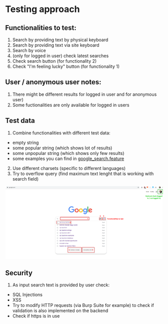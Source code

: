 # Testing approach


## Functionalities to test:
1. Search by providing text by physical keyboard
2. Search by providing text via site keyboard
3. Search by voice
4. (only for logged in user) check latest searches
5. Check search button (for functionality 2)
6. Check "I'm feeling lucky" button (for functionality 1)

## User / anonymous user notes:
1. There might be different results for logged in user and for anonymous user)
2. Some fuctionalities are only available for logged in users


## Test data
1. Combine functionalities with different test data:
  * empty string
  * some popular string (which shows lot of results)
  * some unpopular string (which shows only few results)
  * some examples you can find in [google_search.feature](https://github.com/misiekofski/selenpy/blob/master/features/google_search.feature)
2. Use different charsets (specific to different languages)
3. Try to overflow query (find maximum text lenght that is working with search field)

![Testing approach for google.com search engine](https://github.com/misiekofski/selenpy/blob/master/approach/test-approach.png)

## Security
1. As input search text is provided by user check:
  * SQL Injections
  * XSS
  * Try to modify HTTP requests (via Burp Suite for example) to check if validation is also implemented on the backend
  * Check if https is in use
  